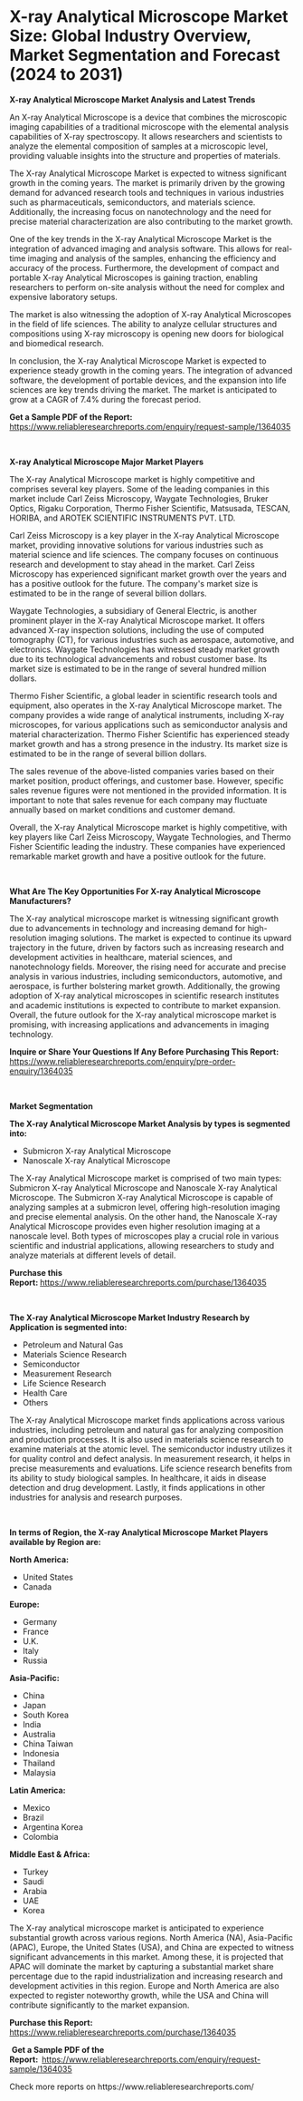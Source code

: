 <p><h1>X-ray Analytical Microscope Market Size: Global Industry Overview, Market Segmentation and Forecast (2024 to 2031)</h1></p><p><strong>X-ray Analytical Microscope Market Analysis and Latest Trends</strong></p>
<p><p>An X-ray Analytical Microscope is a device that combines the microscopic imaging capabilities of a traditional microscope with the elemental analysis capabilities of X-ray spectroscopy. It allows researchers and scientists to analyze the elemental composition of samples at a microscopic level, providing valuable insights into the structure and properties of materials.</p><p>The X-ray Analytical Microscope Market is expected to witness significant growth in the coming years. The market is primarily driven by the growing demand for advanced research tools and techniques in various industries such as pharmaceuticals, semiconductors, and materials science. Additionally, the increasing focus on nanotechnology and the need for precise material characterization are also contributing to the market growth.</p><p>One of the key trends in the X-ray Analytical Microscope Market is the integration of advanced imaging and analysis software. This allows for real-time imaging and analysis of the samples, enhancing the efficiency and accuracy of the process. Furthermore, the development of compact and portable X-ray Analytical Microscopes is gaining traction, enabling researchers to perform on-site analysis without the need for complex and expensive laboratory setups.</p><p>The market is also witnessing the adoption of X-ray Analytical Microscopes in the field of life sciences. The ability to analyze cellular structures and compositions using X-ray microscopy is opening new doors for biological and biomedical research.</p><p>In conclusion, the X-ray Analytical Microscope Market is expected to experience steady growth in the coming years. The integration of advanced software, the development of portable devices, and the expansion into life sciences are key trends driving the market. The market is anticipated to grow at a CAGR of 7.4% during the forecast period.</p></p>
<p><strong>Get a Sample PDF of the Report:&nbsp;</strong> <a href="https://www.reliableresearchreports.com/enquiry/request-sample/1364035">https://www.reliableresearchreports.com/enquiry/request-sample/1364035</a></p>
<p>&nbsp;</p>
<p><strong>X-ray Analytical Microscope Major Market Players</strong></p>
<p><p>The X-ray Analytical Microscope market is highly competitive and comprises several key players. Some of the leading companies in this market include Carl Zeiss Microscopy, Waygate Technologies, Bruker Optics, Rigaku Corporation, Thermo Fisher Scientific, Matsusada, TESCAN, HORIBA, and AROTEK SCIENTIFIC INSTRUMENTS PVT. LTD.</p><p>Carl Zeiss Microscopy is a key player in the X-ray Analytical Microscope market, providing innovative solutions for various industries such as material science and life sciences. The company focuses on continuous research and development to stay ahead in the market. Carl Zeiss Microscopy has experienced significant market growth over the years and has a positive outlook for the future. The company's market size is estimated to be in the range of several billion dollars.</p><p>Waygate Technologies, a subsidiary of General Electric, is another prominent player in the X-ray Analytical Microscope market. It offers advanced X-ray inspection solutions, including the use of computed tomography (CT), for various industries such as aerospace, automotive, and electronics. Waygate Technologies has witnessed steady market growth due to its technological advancements and robust customer base. Its market size is estimated to be in the range of several hundred million dollars.</p><p>Thermo Fisher Scientific, a global leader in scientific research tools and equipment, also operates in the X-ray Analytical Microscope market. The company provides a wide range of analytical instruments, including X-ray microscopes, for various applications such as semiconductor analysis and material characterization. Thermo Fisher Scientific has experienced steady market growth and has a strong presence in the industry. Its market size is estimated to be in the range of several billion dollars.</p><p>The sales revenue of the above-listed companies varies based on their market position, product offerings, and customer base. However, specific sales revenue figures were not mentioned in the provided information. It is important to note that sales revenue for each company may fluctuate annually based on market conditions and customer demand.</p><p>Overall, the X-ray Analytical Microscope market is highly competitive, with key players like Carl Zeiss Microscopy, Waygate Technologies, and Thermo Fisher Scientific leading the industry. These companies have experienced remarkable market growth and have a positive outlook for the future.</p></p>
<p>&nbsp;</p>
<p><strong>What Are The Key Opportunities For X-ray Analytical Microscope Manufacturers?</strong></p>
<p><p>The X-ray analytical microscope market is witnessing significant growth due to advancements in technology and increasing demand for high-resolution imaging solutions. The market is expected to continue its upward trajectory in the future, driven by factors such as increasing research and development activities in healthcare, material sciences, and nanotechnology fields. Moreover, the rising need for accurate and precise analysis in various industries, including semiconductors, automotive, and aerospace, is further bolstering market growth. Additionally, the growing adoption of X-ray analytical microscopes in scientific research institutes and academic institutions is expected to contribute to market expansion. Overall, the future outlook for the X-ray analytical microscope market is promising, with increasing applications and advancements in imaging technology.</p></p>
<p><strong>Inquire or Share Your Questions If Any Before Purchasing This Report:</strong> <a href="https://www.reliableresearchreports.com/enquiry/pre-order-enquiry/1364035">https://www.reliableresearchreports.com/enquiry/pre-order-enquiry/1364035</a></p>
<p>&nbsp;</p>
<p><strong>Market Segmentation</strong></p>
<p><strong>The X-ray Analytical Microscope Market Analysis by types is segmented into:</strong></p>
<p><ul><li>Submicron X-ray Analytical Microscope</li><li>Nanoscale X-ray Analytical Microscope</li></ul></p>
<p><p>The X-ray Analytical Microscope market is comprised of two main types: Submicron X-ray Analytical Microscope and Nanoscale X-ray Analytical Microscope. The Submicron X-ray Analytical Microscope is capable of analyzing samples at a submicron level, offering high-resolution imaging and precise elemental analysis. On the other hand, the Nanoscale X-ray Analytical Microscope provides even higher resolution imaging at a nanoscale level. Both types of microscopes play a crucial role in various scientific and industrial applications, allowing researchers to study and analyze materials at different levels of detail.</p></p>
<p><strong>Purchase this Report:&nbsp;</strong><a href="https://www.reliableresearchreports.com/purchase/1364035">https://www.reliableresearchreports.com/purchase/1364035</a></p>
<p>&nbsp;</p>
<p><strong>The X-ray Analytical Microscope Market Industry Research by Application is segmented into:</strong></p>
<p><ul><li>Petroleum and Natural Gas</li><li>Materials Science Research</li><li>Semiconductor</li><li>Measurement Research</li><li>Life Science Research</li><li>Health Care</li><li>Others</li></ul></p>
<p><p>The X-ray Analytical Microscope market finds applications across various industries, including petroleum and natural gas for analyzing composition and production processes. It is also used in materials science research to examine materials at the atomic level. The semiconductor industry utilizes it for quality control and defect analysis. In measurement research, it helps in precise measurements and evaluations. Life science research benefits from its ability to study biological samples. In healthcare, it aids in disease detection and drug development. Lastly, it finds applications in other industries for analysis and research purposes.</p></p>
<p>&nbsp;</p>
<p><strong>In terms of Region, the X-ray Analytical Microscope Market Players available by Region are:</strong></p>
<p>
    <p> <strong> North America: </strong>
        <ul>
            <li>United States</li>
            <li>Canada</li>
        </ul>
        </p> 
    <p> <strong> Europe: </strong>
        <ul>
            <li>Germany</li>
            <li>France</li>
            <li>U.K.</li>
            <li>Italy</li>
            <li>Russia</li>
        </ul>
        </p> 
    <p> <strong> Asia-Pacific: </strong>
        <ul>
            <li>China</li>
            <li>Japan</li>
            <li>South Korea</li>
            <li>India</li>
            <li>Australia</li>
            <li>China Taiwan</li>
            <li>Indonesia</li>
            <li>Thailand</li>
            <li>Malaysia</li>
        </ul>
        </p> 
    <p> <strong> Latin America: </strong>
        <ul>
            <li>Mexico</li>
            <li>Brazil</li>
            <li>Argentina Korea</li>
            <li>Colombia</li>
        </ul>
        </p> 
    <p> <strong> Middle East & Africa: </strong>
        <ul>
            <li>Turkey</li>
            <li>Saudi</li>
            <li>Arabia</li>
            <li>UAE</li>
            <li>Korea</li>
        </ul>
    </p>
    </p>
<p><p>The X-ray analytical microscope market is anticipated to experience substantial growth across various regions. North America (NA), Asia-Pacific (APAC), Europe, the United States (USA), and China are expected to witness significant advancements in this market. Among these, it is projected that APAC will dominate the market by capturing a substantial market share percentage due to the rapid industrialization and increasing research and development activities in this region. Europe and North America are also expected to register noteworthy growth, while the USA and China will contribute significantly to the market expansion.</p></p>
<p><strong>Purchase this Report: </strong><a href="https://www.reliableresearchreports.com/purchase/1364035">https://www.reliableresearchreports.com/purchase/1364035</a></p>
<p>&nbsp;<strong>Get a Sample PDF of the Report:&nbsp;&nbsp;</strong><a href="https://www.reliableresearchreports.com/enquiry/request-sample/1364035">https://www.reliableresearchreports.com/enquiry/request-sample/1364035</a></p>
<p><strong></strong></p>
<p>Check more reports on https://www.reliableresearchreports.com/</p>